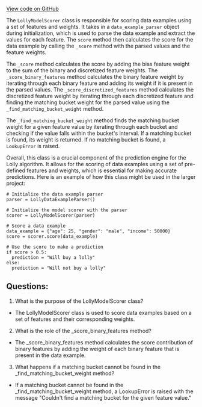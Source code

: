 [View code on GitHub](https://github.com/misbahsy/the-algorithm/src/python/twitter/deepbird/projects/timelines/scripts/models/earlybird/lolly/scorer.py)

The `LollyModelScorer` class is responsible for scoring data examples using a set of features and weights. It takes in a `data_example_parser` object during initialization, which is used to parse the data example and extract the values for each feature. The `score` method then calculates the score for the data example by calling the `_score` method with the parsed values and the feature weights.

The `_score` method calculates the score by adding the bias feature weight to the sum of the binary and discretized feature weights. The `_score_binary_features` method calculates the binary feature weight by iterating through each binary feature and adding its weight if it is present in the parsed values. The `_score_discretized_features` method calculates the discretized feature weight by iterating through each discretized feature and finding the matching bucket weight for the parsed value using the `_find_matching_bucket_weight` method.

The `_find_matching_bucket_weight` method finds the matching bucket weight for a given feature value by iterating through each bucket and checking if the value falls within the bucket's interval. If a matching bucket is found, its weight is returned. If no matching bucket is found, a `LookupError` is raised.

Overall, this class is a crucial component of the prediction engine for the Lolly algorithm. It allows for the scoring of data examples using a set of pre-defined features and weights, which is essential for making accurate predictions. Here is an example of how this class might be used in the larger project:

```
# Initialize the data example parser
parser = LollyDataExampleParser()

# Initialize the model scorer with the parser
scorer = LollyModelScorer(parser)

# Score a data example
data_example = {"age": 25, "gender": "male", "income": 50000}
score = scorer.score(data_example)

# Use the score to make a prediction
if score > 0.5:
  prediction = "Will buy a lolly"
else:
  prediction = "Will not buy a lolly"
```
## Questions: 
 1. What is the purpose of the LollyModelScorer class?
- The LollyModelScorer class is used to score data examples based on a set of features and their corresponding weights.

2. What is the role of the _score_binary_features method?
- The _score_binary_features method calculates the score contribution of binary features by adding the weight of each binary feature that is present in the data example.

3. What happens if a matching bucket cannot be found in the _find_matching_bucket_weight method?
- If a matching bucket cannot be found in the _find_matching_bucket_weight method, a LookupError is raised with the message "Couldn't find a matching bucket for the given feature value."